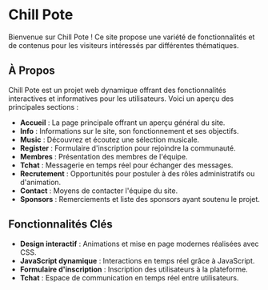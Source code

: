 # Chill Pote

Bienvenue sur Chill Pote ! Ce site propose une variété de fonctionnalités et de contenus pour les visiteurs intéressés par différentes thématiques.

## À Propos

Chill Pote est un projet web dynamique offrant des fonctionnalités interactives et informatives pour les utilisateurs. Voici un aperçu des principales sections :

- **Accueil** : La page principale offrant un aperçu général du site.
- **Info** : Informations sur le site, son fonctionnement et ses objectifs.
- **Music** : Découvrez et écoutez une sélection musicale.
- **Register** : Formulaire d'inscription pour rejoindre la communauté.
- **Membres** : Présentation des membres de l'équipe.
- **Tchat** : Messagerie en temps réel pour échanger des messages.
- **Recrutement** : Opportunités pour postuler à des rôles administratifs ou d'animation.
- **Contact** : Moyens de contacter l'équipe du site.
- **Sponsors** : Remerciements et liste des sponsors ayant soutenu le projet.

## Fonctionnalités Clés

- **Design interactif** : Animations et mise en page modernes réalisées avec CSS.
- **JavaScript dynamique** : Interactions en temps réel grâce à JavaScript.
- **Formulaire d'inscription** : Inscription des utilisateurs à la plateforme.
- **Tchat** : Espace de communication en temps réel entre utilisateurs.
